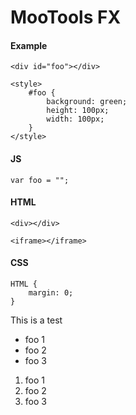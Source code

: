 MooTools FX
===========


#### Example

	<div id="foo"></div>
	
	<style>
		#foo {
			background: green;
			height: 100px;
			width: 100px;
		}
	</style>
	
#### JS

	var foo = "";
	
#### HTML
	
	<div></div>
	
	<iframe></iframe>
	
#### CSS

	HTML {
		margin: 0;
	}
	
This is a test

* foo 1
* foo 2
* foo 3

1. foo 1
2. foo 2
3. foo 3